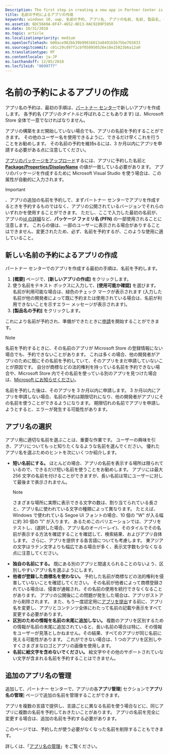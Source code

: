 ```yaml
---
Description: The first step in creating a new app in Partner Center is reserving an app name. See how to reserve app names and find suggestions for choosing a great name for your app.
title: 名前の予約によるアプリの作成
keywords: windows 10, uwp, 名前の予約, アプリ名, アプリの名前, 名前, 製品名, 名前付け, 予約名, タイトル, 名前, 題名
ms.assetid: 6DC58A9A-DF47-4652-8D13-0AC9289F5950
ms.date: 10/31/2018
ms.topic: article
ms.localizationpriority: medium
ms.openlocfilehash: b00ace982bb39b99816013a8491b5b75be765833
ms.sourcegitcommit: c01c29cd97f1cbf050950526e18e15823b6a12a0
ms.translationtype: MT
ms.contentlocale: ja-JP
ms.lasthandoff: 12/05/2018
ms.locfileid: "8699777"
---
```

# <a name="create-your-app-by-reserving-a-name"></a>名前の予約によるアプリの作成

アプリ名の予約は、最初の手順は、[パートナー センター](https://partner.microsoft.com/dashboard)で新しいアプリを作成します。 各予約名 (アプリの*タイトル*と呼ばれることもあります) は、Microsoft Store 全体で一意でなければなりません。

アプリの構築をまだ開始していない場合でも、アプリの名前を予約することができます。 その他のユーザー名を使用できるように、できるだけ早くこれを行うことをお勧めします。 その名前の予約を維持sるには、3 か月以内にアプリを申請する必要がある点に注意してください。

[アプリのパッケージをアップロード](upload-app-packages.md)するには、アプリに予約した名前と [**Package/Properties/DisplayName**](https://docs.microsoft.com/uwp/schemas/appxpackage/uapmanifestschema/element-displayname) の値が一致している必要があります。 アプリのパッケージを作成するために Microsoft Visual Studio を使う場合は、この属性が自動的に入力されます。

> [!IMPORTANT]
> 、アプリの追加の名前を予約して、まずパートナー センターでアプリを作成するときを予約するものではなく、アプリの公開されているバージョンでそれらのいずれかを使用することができます。 ただし、ここで入力した最初の名前が、アプリの[id の詳細](view-app-identity-details.md)など、**パッケージ ファミリ名 (PFN)** の一部使用されることに注意します。 これらの値は、一部のユーザーに表示される場合がありすることはできません、変更されたため、必ず、名前を予約するが、このような使用に適していること。


## <a name="create-your-app-by-reserving-a-new-name"></a>新しい名前の予約によるアプリの作成

パートナー センターでのアプリを作成する最初の手順は、名前を予約します。 

1.  **[概要]** ページで、**[新しいアプリの作成]** をクリックします。
2.  使う名前をテキスト ボックスに入力して、**[使用可能か確認]** を選びます。 名前が利用可能な場合は、緑色のチェック マークが表示されます  (入力した名前が他の開発者によって既に予約または使用されている場合は、名前が利用できないことを示すエラー メッセージが表示されます)。
3.  **[製品名の予約]** をクリックします。

これにより名前が予約され、準備ができたときに[申請](app-submissions.md)を開始することができます。 

> [!NOTE]
> 名前を予約するときに、その名前のアプリが Microsoft Store の登録情報にない場合でも、予約できないことがあります。 これは多くの場合、他の開発者がアプリのために既にその名前を予約していて、そのアプリをまだ申請していないことが原因です。 自分が商標などの法的権利を持っている名前を予約できない場合や、Microsoft Store 内でその名前を使っている別のアプリを見つけた場合は、[Microsoft にお知らせください](http://go.microsoft.com/fwlink/p/?LinkId=233777)。

名前を予約した後は、そのアプリを 3 か月以内に申請します。 3 か月以内にアプリを申請しない場合、名前の予約は期限切れになり、他の開発者がアプリにその名前を使うことができるようになります。 期限切れの名前でアプリを申請しようとすると、エラーが発生する可能性があります。


## <a name="choosing-your-apps-name"></a>アプリ名の選択

アプリ用に適切な名前を選ぶことは、重要な作業です。 ユーザーの興味を引き、アプリについてもっと知りたくなるような名前を選んでください。 優れたアプリ名を選ぶためのヒントを次にいくつか紹介します。

-   **短い名前にする。** ほとんどの場合、アプリの名前を表示する場所は限られているので、できるだけ短い名前を使うことをお勧めします。 アプリには最大 256 文字の名前を付けることができますが、長い名前は常にユーザーに対して最後まで表示されません。
    > [!NOTE]
    > さまざまな場所に実際に表示できる文字の数は、割り当てられている長さと、アプリ名に使われている文字の種類によって異なります。 たとえば、Windows で使われている Segoe UI フォントの場合、10 個の "W" が入る幅に約 30 個の "I" が入ります。 あるためこのバリエーションでは、アプリをテストし、(選択した場合、アプリ名のオーバーレイ)、そのタイルでその名前が表示する方法を確認することを確認して、検索結果、およびアプリ自体します。 さらに、アプリを提供する各言語についても考慮します。 東アジアの文字はラテン文字よりも幅広である場合が多く、表示文字数も少なくなる点に注意してください。
-   **独自の名前にする。** 既にある別のアプリと間違えられることのないよう、区別しやすいアプリ名を選ぶようにします。
-   **他者が登録した商標名を使わない。** 予約した名前が商標などの法的権利を侵害していないことを確認してください。 その名前が他者によって商標登録されている場合は、侵害が通報され、その名前の使用を続行できなくなることがあります。 アプリの公開後にこの問題が発生した場合は、アプリがストアから削除されます。 また、もう一度認定用に[アプリを提出](app-submissions.md)する前に、アプリ名を変更し、アプリとコンテンツ全体にわたって名前の記載や表示をすべて変更する必要があります。
-   **区別のための情報を名前の末尾に追加しない。** 複数のアプリを区別するための情報が名前の末尾に追加されていると、長い名前の場合は特に、その情報をユーザーが見落としかねません。その結果、すべてのアプリが同じ名前に見える可能性があります。 これができない場合は、1 つのアプリを区別しやすくさまざまなロゴとアプリの画像を使用します。
-   **名前に絵文字を含めないでください。** 絵文字やその他のサポートされていない文字が含まれる名前を予約することはできません。


## <a name="manage-additional-app-names"></a>追加のアプリ名の管理

追加して、パートナー センターで、アプリの各**アプリ管理**] セクションで**アプリ名の管理**] ページで追加の名前を管理することができます。

アプリを複数の言語で提供し、言語ごとに異なる名前を使う場合などに、同じアプリに複数の名前を予約しておきたいことがあります。 アプリの名前を完全に変更する場合は、追加の名前を予約する必要があります。

このページでは、予約したが使う必要がなくなった名前を削除することもできます。

詳しくは、「[アプリ名の管理](manage-app-names.md)」をご覧ください。

 

 




